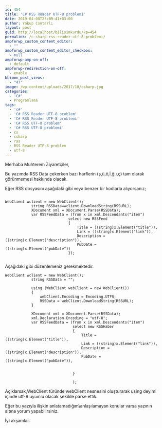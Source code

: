 ```yaml
---
id: 454
title: 'C# RSS Reader UTF-8 problemi'
date: 2019-04-08T23:09:41+03:00
author: Yakup Contarlı
layout: post
guid: http://localhost/bilisimkurdu/?p=454
permalink: /c-sharp-rss-reader-utf-8-problemi/
ampforwp_custom_content_editor:
  - ""
ampforwp_custom_content_editor_checkbox:
  - null
ampforwp-amp-on-off:
  - default
ampforwp-redirection-on-off:
  - enable
bbioon_post_views:
  - "47"
image: /wp-content/uploads/2017/10/csharp.jpg
categories:
  - 'C#'
  - Programlama
tags:
  - 'c#'
  - 'C# RSS Reader UTF-8 problem'
  - 'C# RSS Reader UTF-8 problemi'
  - 'C# RSS UTF-8 problem'
  - 'C# RSS UTF-8 problemi'
  - cs
  - csharp
  - rss
  - RSS Reader UTF-8 problem
  - utf-8
---
```

Merhaba Muhterem Ziyaretçiler,

Bu yazımda RSS Data çekerken bazı harflerin (ş,ü,ö,İ,ğ,ı,ç) tam olarak görünmemesi hakkında olacak.

<!--more-->

Eğer RSS dosyasını aşağıdaki gibi veya benzer bir kodlarla alıyorsanız;

<pre class="wp-block-code"><code> 
WebClient wclient = new WebClient();  
            string RSSData=wclient.DownloadString(RSSURL);  
            XDocument xml = XDocument.Parse(RSSData);  
            var RSSFeedData = (from x in xml.Descendants("item")  
                             select new RSSFeed  
                             {  
                                 Title = ((string)x.Element("title")),  
                                 Link = ((string)x.Element("link")),  
                                 Description = ((string)x.Element("description")),  
                                 PubDate = ((string)x.Element("pubDate"))  
                             });  
          </code></pre>

Aşağıdaki gibi düzenlemeniz gerekmektedir.

<pre class="wp-block-code"><code>WebClient wclient = new WebClient();
            string RSSData = "";

            using (WebClient webClient = new WebClient())
            {
                webClient.Encoding = Encoding.UTF8;
                RSSData = webClient.DownloadString(RSSURL);
            }

            XDocument xml = XDocument.Parse(RSSData);
            xml.Declaration.Encoding = "utf-8";
            var RSSFeedData = (from x in xml.Descendants("item")
                               select new RSSHaber
                               {
                                   Title = ((string)x.Element("title")),
                                   Link = ((string)x.Element("link")),
                                   Description = ((string)x.Element("description")),
                                   PubDate = ((string)x.Element("pubDate")),


                               }

                               );</code></pre>

Açıklarsak,WebClient türünde webClient nesnesini oluşturarak using deyimi içinde utf-8 uyumlu olacak şekilde parse ettik.

Eğer bu yazıyla ilişkin anlatamadığım\anlaşılamayan konular varsa yazının altına yorum yapabilirsiniz.

İyi akşamlar.